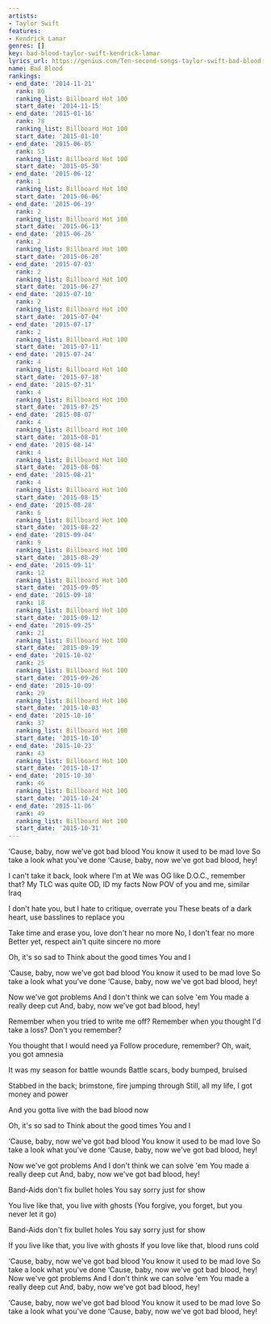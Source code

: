 ```yaml
---
artists:
- Taylor Swift
features:
- Kendrick Lamar
genres: []
key: bad-blood-taylor-swift-kendrick-lamar
lyrics_url: https://genius.com/Ten-second-songs-taylor-swift-bad-blood-ft-kendrick-lamar-ten-second-songs-20-style-cover-lyrics
name: Bad Blood
rankings:
- end_date: '2014-11-21'
  rank: 80
  ranking_list: Billboard Hot 100
  start_date: '2014-11-15'
- end_date: '2015-01-16'
  rank: 78
  ranking_list: Billboard Hot 100
  start_date: '2015-01-10'
- end_date: '2015-06-05'
  rank: 53
  ranking_list: Billboard Hot 100
  start_date: '2015-05-30'
- end_date: '2015-06-12'
  rank: 1
  ranking_list: Billboard Hot 100
  start_date: '2015-06-06'
- end_date: '2015-06-19'
  rank: 2
  ranking_list: Billboard Hot 100
  start_date: '2015-06-13'
- end_date: '2015-06-26'
  rank: 2
  ranking_list: Billboard Hot 100
  start_date: '2015-06-20'
- end_date: '2015-07-03'
  rank: 2
  ranking_list: Billboard Hot 100
  start_date: '2015-06-27'
- end_date: '2015-07-10'
  rank: 2
  ranking_list: Billboard Hot 100
  start_date: '2015-07-04'
- end_date: '2015-07-17'
  rank: 2
  ranking_list: Billboard Hot 100
  start_date: '2015-07-11'
- end_date: '2015-07-24'
  rank: 4
  ranking_list: Billboard Hot 100
  start_date: '2015-07-18'
- end_date: '2015-07-31'
  rank: 4
  ranking_list: Billboard Hot 100
  start_date: '2015-07-25'
- end_date: '2015-08-07'
  rank: 4
  ranking_list: Billboard Hot 100
  start_date: '2015-08-01'
- end_date: '2015-08-14'
  rank: 4
  ranking_list: Billboard Hot 100
  start_date: '2015-08-08'
- end_date: '2015-08-21'
  rank: 4
  ranking_list: Billboard Hot 100
  start_date: '2015-08-15'
- end_date: '2015-08-28'
  rank: 6
  ranking_list: Billboard Hot 100
  start_date: '2015-08-22'
- end_date: '2015-09-04'
  rank: 9
  ranking_list: Billboard Hot 100
  start_date: '2015-08-29'
- end_date: '2015-09-11'
  rank: 12
  ranking_list: Billboard Hot 100
  start_date: '2015-09-05'
- end_date: '2015-09-18'
  rank: 18
  ranking_list: Billboard Hot 100
  start_date: '2015-09-12'
- end_date: '2015-09-25'
  rank: 21
  ranking_list: Billboard Hot 100
  start_date: '2015-09-19'
- end_date: '2015-10-02'
  rank: 25
  ranking_list: Billboard Hot 100
  start_date: '2015-09-26'
- end_date: '2015-10-09'
  rank: 29
  ranking_list: Billboard Hot 100
  start_date: '2015-10-03'
- end_date: '2015-10-16'
  rank: 37
  ranking_list: Billboard Hot 100
  start_date: '2015-10-10'
- end_date: '2015-10-23'
  rank: 43
  ranking_list: Billboard Hot 100
  start_date: '2015-10-17'
- end_date: '2015-10-30'
  rank: 46
  ranking_list: Billboard Hot 100
  start_date: '2015-10-24'
- end_date: '2015-11-06'
  rank: 49
  ranking_list: Billboard Hot 100
  start_date: '2015-10-31'
---
```

‘Cause, baby, now we've got bad blood
You know it used to be mad love
So take a look what you've done
‘Cause, baby, now we've got bad blood, hey!

I can't take it back, look where I'm at
We was OG like D.O.C., remember that?
My TLC was quite OD, ID my facts
Now POV of you and me, similar Iraq

I don't hate you, but I hate to critique, overrate you
These beats of a dark heart, use basslines to replace you

Take time and erase you, love don't hear no more
No, I don't fear no more
Better yet, respect ain't quite sincere no more

Oh, it's so sad to
Think about the good times
You and I

‘Cause, baby, now we've got bad blood
You know it used to be mad love
So take a look what you've done
‘Cause, baby, now we've got bad blood, hey!

Now we've got problems
And I don't think we can solve 'em
You made a really deep cut
And, baby, now we've got bad blood, hey!

Remember when you tried to write me off?
Remember when you thought I'd take a loss?
Don't you remember?

You thought that I would need ya
Follow procedure, remember? Oh, wait, you got amnesia

It was my season for battle wounds
Battle scars, body bumped, bruised

Stabbed in the back; brimstone, fire jumping through
Still, all my life, I got money and power

And you gotta live with the bad blood now

Oh, it's so sad to
Think about the good times
You and I

‘Cause, baby, now we've got bad blood
You know it used to be mad love
So take a look what you've done
‘Cause, baby, now we've got bad blood, hey!

Now we've got problems
And I don't think we can solve 'em
You made a really deep cut
And, baby, now we've got bad blood, hey!

Band-Aids don't fix bullet holes
You say sorry just for show

You live like that, you live with ghosts
(You forgive, you forget, but you never let it go)

Band-Aids don't fix bullet holes
You say sorry just for show

If you live like that, you live with ghosts
If you love like that, blood runs cold

‘Cause, baby, now we've got bad blood
You know it used to be mad love
So take a look what you've done
‘Cause, baby, now we've got bad blood, hey!
Now we've got problems
And I don't think we can solve 'em
You made a really deep cut
And, baby, now we've got bad blood, hey!

‘Cause, baby, now we've got bad blood
You know it used to be mad love
So take a look what you've done
‘Cause, baby, now we've got bad blood, hey!
